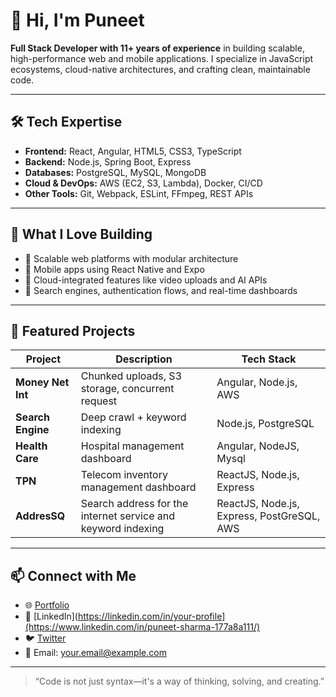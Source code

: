 # 👋 Hi, I'm Puneet

**Full Stack Developer with 11+ years of experience** in building scalable, high-performance web and mobile applications. I specialize in JavaScript ecosystems, cloud-native architectures, and crafting clean, maintainable code.

---

## 🛠️ Tech Expertise

- **Frontend:** React, Angular, HTML5, CSS3, TypeScript  
- **Backend:** Node.js, Spring Boot, Express  
- **Databases:** PostgreSQL, MySQL, MongoDB  
- **Cloud & DevOps:** AWS (EC2, S3, Lambda), Docker, CI/CD  
- **Other Tools:** Git, Webpack, ESLint, FFmpeg, REST APIs

---

## 🚀 What I Love Building

- 🔹 Scalable web platforms with modular architecture  
- 🔹 Mobile apps using React Native and Expo  
- 🔹 Cloud-integrated features like video uploads and AI APIs  
- 🔹 Search engines, authentication flows, and real-time dashboards  

---

## 📂 Featured Projects

| Project | Description | Tech Stack |
|--------|-------------|------------|
| **Money Net Int** | Chunked uploads, S3 storage, concurrent request | Angular, Node.js, AWS |
| **Search Engine** | Deep crawl + keyword indexing | Node.js, PostgreSQL |
| **Health Care** | Hospital management dashboard | Angular, NodeJS, Mysql|
| **TPN** | Telecom inventory management dashboard  | ReactJS, Node.js, Express |
| **AddresSQ** | Search address for the internet service and keyword indexing  | ReactJS, Node.js, Express, PostGreSQL, AWS |

---

## 📫 Connect with Me

- 🌐 [Portfolio](https://your-portfolio.com)  
- 💼 [LinkedIn](https://linkedin.com/in/your-profile](https://www.linkedin.com/in/puneet-sharma-177a8a111/)  
- 🐦 [Twitter](https://twitter.com/your-handle)  
- 📧 Email: your.email@example.com

---

> “Code is not just syntax—it's a way of thinking, solving, and creating.”
